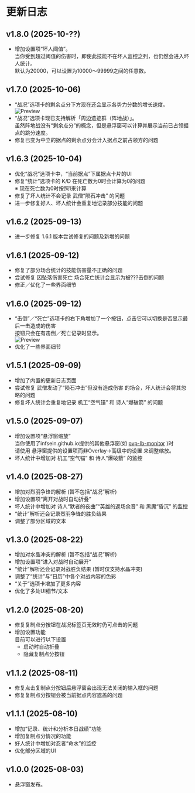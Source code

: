# 更新日志

## v1.8.0 (2025-10-??)
* 增加设置项“坏人阈值”。 <br>
  当你受到超过阈值的伤害时，即使此技能不在坏人监控之列，也仍然会进入坏人统计。 <br>
  默认为20000，可以设置为10000～99999之间的任意数。

## v1.7.0 (2025-10-06)
* “战况”选项卡的剩余点分下方现在还会显示各势力分数的增长速度。 <br>
  ![Preview](https://infsein.github.io/static/frontline-overlay/patchnote/1.7.0.png)
* “战况”选项卡现已支持解析「周边遗迹群（阵地战）」。 <br>
  虽然阵地战没有“剩余点分”的概念，但是悬浮窗可以计算并展示当前已占领据点的跳分速度。
* 修复已变为中立的据点的剩余点分会计入据点之前占领方的问题

## v1.6.3 (2025-10-04)
* 优化“战况”选项卡中，“当前据点”下属据点卡片的UI
* 修复“统计”选项卡的 K/D 在死亡数为0时会计算为0的问题 <br>
  ※ 现在死亡数为0时按照1来计算
* 修复了坏人统计不会记录 武僧“陨石冲击” 的问题
* 进一步修复好人、坏人统计会重复地记录部分技能的问题

## v1.6.2 (2025-09-13)
* 进一步修复 1.6.1 版本尝试修复的问题及新增的问题

## v1.6.1 (2025-09-12)
* 修复了部分场合统计的技能伤害量不正确的问题
* 尝试修复 因坠落伤害死亡 场合死亡统计会显示为被???击倒的问题
* 修正／优化了一些界面细节

## v1.6.0 (2025-09-12)
* “击倒”／“死亡”选项卡的右下角增加了一个按钮，点击它可以切换是否显示最后一击造成的伤害 <br>
  按钮只会在有击倒／死亡记录时显示。 <br>
  ![Preview](https://infsein.github.io/static/frontline-overlay/patchnote/1.6.0.png)
* 优化了一些界面细节

## v1.5.1 (2025-09-09)
* 增加了内置的更新日志页面
* 尝试修复 武僧发动了“陨石冲击”但没有造成伤害 的场合，坏人统计会将其忽略的问题
* 修复坏人统计会重复地记录 机工“空气锚” 和 诗人“爆破箭” 的问题

## v1.5.0 (2025-09-07)
* 增加设置项“悬浮窗缩放” <br>
  当你使用了infsein.github.io提供的其他悬浮窗(如 [pvp-lb-monitor](https://github.com/InfSein/pvp-lb-monitor) )时 <br>
  请使用 悬浮窗提供的设置项而非Overlay->高级中的设置 来调整缩放。
* 坏人统计中增加对 机工“空气锚” 和 诗人“爆破箭” 的监控

## v1.4.0 (2025-08-27)
* 增加对烈羽争锋的解析 (暂不包括“战况”解析)
* 增加设置项“离开对战时自动折叠”
* 坏人统计中增加对 诗人“默者的夜曲”“英雄的返场余音” 和 黑魔“昏沉” 的监控
* “统计”解析还会记录烈羽争锋的胜负结果
* 调整了部分区域的文本

## v1.3.0 (2025-08-22)
* 增加对水晶冲突的解析 (暂不包括“战况”解析)
* 增加设置项“进入对战时自动展开”
* “统计”解析还会记录对战胜负结果 (暂时仅支持水晶冲突)
* 调整了“统计”与“日历”中各个对战内容的色彩
* “关于”选项卡增加了更多内容
* 优化了多处UI细节/文本

## v1.2.0 (2025-08-20)
* 修复复制点分按钮在战况标签页无效时仍可点击的问题
* 增加设置功能 <br>
  目前可以进行以下设置
    - 启动时自动折叠
    - 隐藏复制点分按钮

## v1.1.2 (2025-08-11)
* 修复点击复制点分按钮后悬浮窗会出现无法关闭的输入框的问题
* 修复复制点分按钮会被当前据点内容遮盖的问题

## v1.1.1 (2025-08-10)
* 增加“记录、统计和分析本日战绩”功能
* 增加复制点分情况的功能
* 好人统计中增加对忍者“命水”的监控
* 优化部分区域的UI

## v1.0.0 (2025-08-03)
* 悬浮窗发布。
